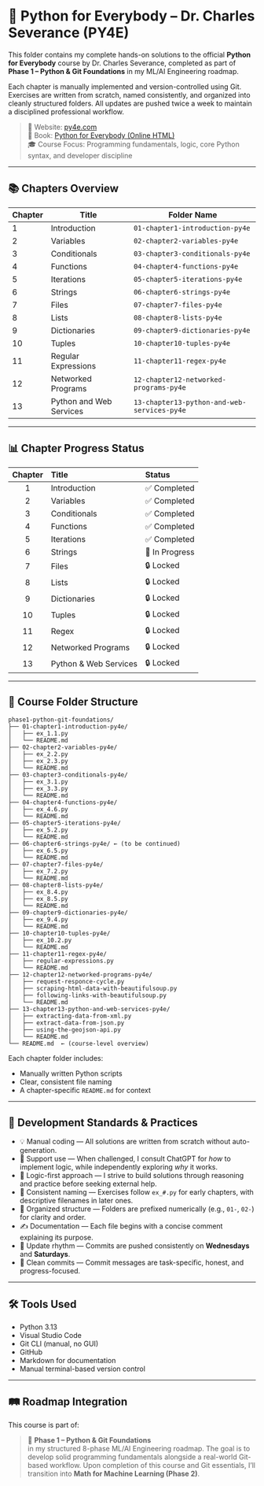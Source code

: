 # 📘 Python for Everybody – Dr. Charles Severance (PY4E)

This folder contains my complete hands-on solutions to the official **Python for Everybody** course by Dr. Charles Severance, completed as part of **Phase 1 – Python & Git Foundations** in my ML/AI Engineering roadmap.

Each chapter is manually implemented and version-controlled using Git. Exercises are written from scratch, named consistently, and organized into cleanly structured folders. All updates are pushed twice a week to maintain a disciplined professional workflow.

> 🔗 Website: [py4e.com](https://www.py4e.com)  
> 📘 Book: [Python for Everybody (Online HTML)](https://www.py4e.com/html3)  
> 🎓 Course Focus: Programming fundamentals, logic, core Python syntax, and developer discipline

---

## 📚 Chapters Overview

| Chapter | Title                     | Folder Name                                  |
|---------|---------------------------|----------------------------------------------|
| 1       | Introduction              | `01-chapter1-introduction-py4e`              |
| 2       | Variables                 | `02-chapter2-variables-py4e`                 |
| 3       | Conditionals              | `03-chapter3-conditionals-py4e`              |
| 4       | Functions                 | `04-chapter4-functions-py4e`                 |
| 5       | Iterations                | `05-chapter5-iterations-py4e`                |
| 6       | Strings                   | `06-chapter6-strings-py4e`                   |
| 7       | Files                     | `07-chapter7-files-py4e`                     |
| 8       | Lists                     | `08-chapter8-lists-py4e`                     |
| 9       | Dictionaries              | `09-chapter9-dictionaries-py4e`              |
| 10      | Tuples                    | `10-chapter10-tuples-py4e`                   |
| 11      | Regular Expressions       | `11-chapter11-regex-py4e`                    |
| 12      | Networked Programs        | `12-chapter12-networked-programs-py4e`       |
| 13      | Python and Web Services   | `13-chapter13-python-and-web-services-py4e`  |

---

## 📊 Chapter Progress Status

| Chapter | Title                   | Status         |
|:-------:|:------------------------|:---------------|
|   1     | Introduction            | ✅ Completed   |
|   2     | Variables               | ✅ Completed   |
|   3     | Conditionals            | ✅ Completed   |
|   4     | Functions               | ✅ Completed   |
|   5     | Iterations              | ✅ Completed   |
|   6     | Strings                 | 🚧 In Progress |
|   7     | Files                   | 🔒 Locked      |
|   8     | Lists                   | 🔒 Locked      |
|   9     | Dictionaries            | 🔒 Locked      |
|  10     | Tuples                  | 🔒 Locked      |
|  11     | Regex                   | 🔒 Locked      |
|  12     | Networked Programs      | 🔒 Locked      |
|  13     | Python & Web Services   | 🔒 Locked      |

---

## 🧱 Course Folder Structure

```
phase1-python-git-foundations/
├── 01-chapter1-introduction-py4e/
│   ├── ex_1.1.py
│   └── README.md
├── 02-chapter2-variables-py4e/
│   ├── ex_2.2.py
│   ├── ex_2.3.py
│   └── README.md
├── 03-chapter3-conditionals-py4e/
│   ├── ex_3.1.py
│   ├── ex_3.3.py
│   └── README.md
├── 04-chapter4-functions-py4e/
│   ├── ex_4.6.py
│   └── README.md
├── 05-chapter5-iterations-py4e/ 
│   ├── ex_5.2.py
│   └── README.md
├── 06-chapter6-strings-py4e/ ← (to be continued)    
│   ├── ex_6.5.py
│   └── README.md
├── 07-chapter7-files-py4e/
│   ├── ex_7.2.py
│   └── README.md
├── 08-chapter8-lists-py4e/
│   ├── ex_8.4.py
│   ├── ex_8.5.py
│   └── README.md
├── 09-chapter9-dictionaries-py4e/
│   ├── ex_9.4.py
│   └── README.md
├── 10-chapter10-tuples-py4e/
│   ├── ex_10.2.py
│   └── README.md
├── 11-chapter11-regex-py4e/
│   ├── regular-expressions.py
│   └── README.md
├── 12-chapter12-networked-programs-py4e/
│   ├── request-responce-cycle.py
│   ├── scraping-html-data-with-beautifulsoup.py
│   ├── following-links-with-beautifulsoup.py
│   └── README.md
├── 13-chapter13-python-and-web-services-py4e/
│   ├── extracting-data-from-xml.py
│   ├── extract-data-from-json.py
│   ├── using-the-geojson-api.py
│   └── README.md
└── README.md  ← (course-level overview)

```

Each chapter folder includes:
- Manually written Python scripts
- Clear, consistent file naming
- A chapter-specific `README.md` for context

---

## 🧭 Development Standards & Practices

- 💡 Manual coding — All solutions are written from scratch without auto-generation.
- 🤝 Support use — When challenged, I consult ChatGPT for *how* to implement logic, while independently exploring *why* it works.
- 🧠 Logic-first approach — I strive to build solutions through reasoning and practice before seeking external help.
- 🧪 Consistent naming — Exercises follow `ex_#.py` for early chapters, with descriptive filenames in later ones.
- 📁 Organized structure — Folders are prefixed numerically (e.g., `01-`, `02-`) for clarity and order.
- ✍️ Documentation — Each file begins with a concise comment explaining its purpose.
- 🔄 Update rhythm — Commits are pushed consistently on **Wednesdays** and **Saturdays**.
- 📌 Clean commits — Commit messages are task-specific, honest, and progress-focused.

---

## 🛠️ Tools Used

- Python 3.13  
- Visual Studio Code  
- Git CLI (manual, no GUI)  
- GitHub  
- Markdown for documentation  
- Manual terminal-based version control

---

## 🛤️ Roadmap Integration

This course is part of:

> 🔸 **Phase 1 – Python & Git Foundations**  
in my structured 8-phase ML/AI Engineering roadmap. The goal is to develop solid programming fundamentals alongside a real-world Git-based workflow. Upon completion of this course and Git essentials, I’ll transition into **Math for Machine Learning (Phase 2)**.
